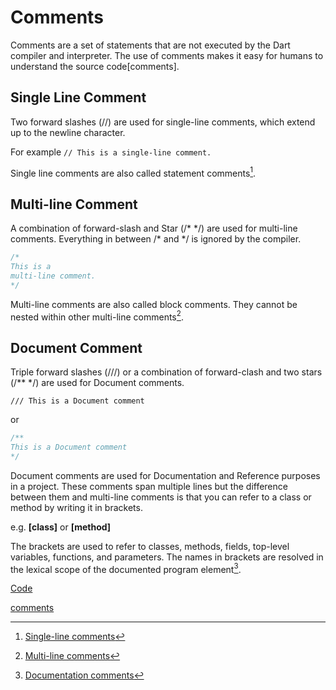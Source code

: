 # Comments

Comments are a set of statements that are not executed by the Dart compiler and interpreter. The use of comments makes it easy for humans to understand the source code[comments].

## Single Line Comment

Two forward slashes (//) are used for single-line comments, which extend up to the newline character.

For example `// This is a single-line comment.`

Single line comments are also called statement comments[^2].

## Multi-line Comment

A combination of forward-slash and Star (/* \*/) are used for multi-line comments. Everything in between /* and \*/ is ignored by the compiler.

```dart
/*
This is a
multi-line comment.
*/
```

Multi-line comments are also called block comments. They cannot be nested within other multi-line comments[^3].

## Document Comment

Triple forward slashes (///) or a combination of forward-clash and two stars (/** */) are used for Document comments.

`/// This is a Document comment`

or

```dart
/**
This is a Document comment
*/
```

Document comments are used for Documentation and Reference purposes in a project. These comments span multiple lines but the difference between them and multi-line comments is that you can refer to a class or method by writing it in brackets.

e.g. **[class]** or **[method]**

The brackets are used to refer to classes, methods, fields, top-level variables, functions, and parameters. The names in brackets are resolved in the lexical scope of the documented program element[^4].

[Code](https://github.com/itsahmed-dev/DartLanguage/blob/main/Comments.dart 'GitHub')

[comments](https://dart.dev/guides/language/language-tour#comments)
[^2]: [Single-line comments](https://dart.dev/guides/language/language-tour#single-line-comments)
[^3]: [Multi-line comments](https://dart.dev/guides/language/language-tour#multi-line-comments)
[^4]: [Documentation comments](https://dart.dev/guides/language/language-tour#documentation-comments)
